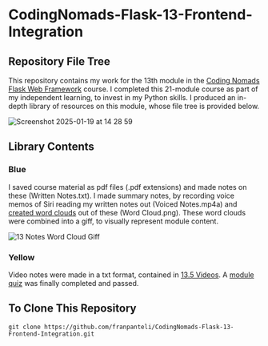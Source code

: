 # CodingNomads-Flask-13-Frontend-Integration
## Repository File Tree
This repository contains my work for the 13th module in the [Coding Nomads Flask Web Framework](https://codingnomads.com/course/python-flask-web-framework) course. I completed this 21-module course as part of my independent learning, to invest in my Python skills. I produced an in-depth library of resources on this module, whose file tree is provided below. 

![Screenshot 2025-01-19 at 14 28 59](https://github.com/user-attachments/assets/4683d146-9d18-4f7f-8958-caa6ab7e1044)

## Library Contents
### Blue
I saved course material as pdf files (.pdf extensions) and made notes on these (Written Notes.txt). I made summary notes, by recording voice memos of Siri reading my written notes out (Voiced Notes.mp4a) and [created word clouds](https://wordart.com/create) out of these (Word Cloud.png). These word clouds were combined into a giff, to visually represent module content.

![13 Notes Word Cloud Giff](https://github.com/user-attachments/assets/59919a2e-dc69-4e12-9953-0f89b3d7b1d2)

### Yellow
Video notes were made in a txt format, contained in [13.5 Videos](https://github.com/franpanteli/CodingNomads-Flask-13-Frontend-Integration/tree/main/13.5%20Videos). A [module quiz](https://github.com/franpanteli/CodingNomads-Flask-13-Frontend-Integration/blob/main/13.6%20Quizzes/13.6%20Quiz%20Email%20and%20Verification.pdf) was finally completed and passed. 

## To Clone This Repository
```
git clone https://github.com/franpanteli/CodingNomads-Flask-13-Frontend-Integration.git
```
